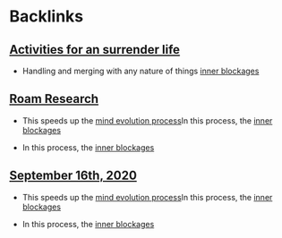 
# Backlinks
## [Activities for an surrender life](<Activities for an surrender life.md>)
- Handling and merging with any nature of things [inner blockages](<inner blockages.md>)

## [Roam Research](<Roam Research.md>)
- This speeds up the [mind evolution process](<mind evolution process.md>)In this process, the [inner blockages](<inner blockages.md>)

- In this process, the [inner blockages](<inner blockages.md>)

## [September 16th, 2020](<September 16th, 2020.md>)
- This speeds up the [mind evolution process](<mind evolution process.md>)In this process, the [inner blockages](<inner blockages.md>)

- In this process, the [inner blockages](<inner blockages.md>)

